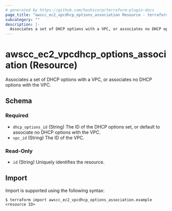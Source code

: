 ```yaml
---
# generated by https://github.com/hashicorp/terraform-plugin-docs
page_title: "awscc_ec2_vpcdhcp_options_association Resource - terraform-provider-awscc"
subcategory: ""
description: |-
  Associates a set of DHCP options with a VPC, or associates no DHCP options with the VPC.
---
```


# awscc_ec2_vpcdhcp_options_association (Resource)

Associates a set of DHCP options with a VPC, or associates no DHCP options with the VPC.



<!-- schema generated by tfplugindocs -->
## Schema

### Required

- `dhcp_options_id` (String) The ID of the DHCP options set, or default to associate no DHCP options with the VPC.
- `vpc_id` (String) The ID of the VPC.

### Read-Only

- `id` (String) Uniquely identifies the resource.

## Import

Import is supported using the following syntax:

```shell
$ terraform import awscc_ec2_vpcdhcp_options_association.example <resource ID>
```
